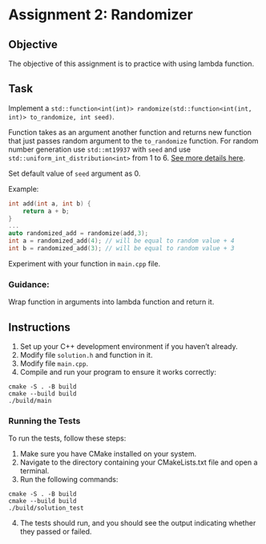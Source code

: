 # Assignment 2: Randomizer

## Objective
The objective of this assignment is to practice with using lambda function.

## Task
Implement a `std::function<int(int)> randomize(std::function<int(int, int)> to_randomize, int seed)`.

Function takes as an argument another function and returns new function that just passes random argument to the `to_randomize` function. For random number generation use `std::mt19937` with `seed` and use `std::uniform_int_distribution<int>` from 1 to 6. [See more details here](https://en.cppreference.com/w/cpp/numeric/random).

Set default value of `seed` argument as 0.

Example:
```cpp
int add(int a, int b) {
    return a + b;
}
...
auto randomized_add = randomize(add,3);
int a = randomized_add(4); // will be equal to random value + 4
int b = randomized_add(3); // will be equal to random value + 3
```

Experiment with your function in `main.cpp` file.

### Guidance:

Wrap function in arguments into lambda function and return it.

## Instructions
1. Set up your C++ development environment if you haven’t already.
2. Modify file `solution.h` and function in it.
3. Modify file `main.cpp`.
4. Compile and run your program to ensure it works correctly:
```shell
cmake -S . -B build
cmake --build build
./build/main
```

### Running the Tests
To run the tests, follow these steps:

1. Make sure you have CMake installed on your system.
2. Navigate to the directory containing your CMakeLists.txt file and open a terminal.
3. Run the following commands:
```shell
cmake -S . -B build
cmake --build build
./build/solution_test
```
4. The tests should run, and you should see the output indicating whether they passed or failed.

